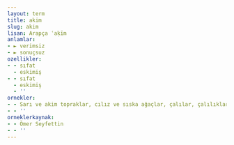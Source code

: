 ```yaml
---
layout: term
title: akim
slug: akim
lisan: Arapça ʿaḳīm
anlamlar:
- ► verimsiz
- ► sonuçsuz
ozellikler:
- - sıfat
  - eskimiş
- - sıfat
  - eskimiş
  - ''
ornekler:
- - Sarı ve akim topraklar, cılız ve sıska ağaçlar, çalılar, çalılıklar, gene çalılıklar.
- - ''
orneklerkaynak:
- - Ömer Seyfettin
- - ''
---
```

